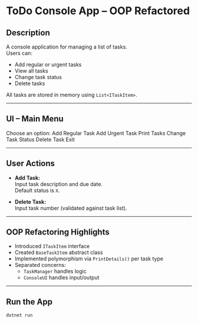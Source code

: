 ﻿# ToDo Console App – OOP Refactored

## Description

A console application for managing a list of tasks.  
Users can:

- Add regular or urgent tasks
- View all tasks
- Change task status
- Delete tasks

All tasks are stored in memory using `List<ITaskItem>`.

---

## UI – Main Menu

Choose an option:
	Add Regular Task
	Add Urgent Task
	Print Tasks
	Change Task Status
	Delete Task
	Exit


---

## User Actions

- **Add Task:**  
  Input task description and due date.  
  Default status is `X`.

- **Delete Task:**  
  Input task number (validated against task list).

---

## OOP Refactoring Highlights

- Introduced `ITaskItem` interface
- Created `BaseTaskItem` abstract class
- Implemented polymorphism via `PrintDetails()` per task type
- Separated concerns:
  - `TaskManager` handles logic
  - `ConsoleUI` handles input/output

---

## Run the App

```bash \ cmd
dotnet run
